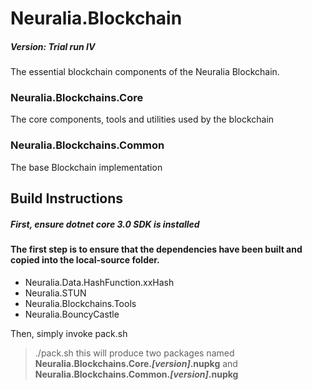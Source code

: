 # Neuralia.Blockchain

##### Version:  Trial run IV

The essential blockchain components of the Neuralia Blockchain.

### Neuralia.Blockchains.Core
The core components, tools and utilities used by the blockchain
### Neuralia.Blockchains.Common
The base Blockchain implementation

## Build Instructions

##### First, ensure dotnet core 3.0 SDK is installed

#### The first step is to ensure that the dependencies have been built and copied into the local-source folder.

 - Neuralia.Data.HashFunction.xxHash
 - Neuralia.STUN
 - Neuralia.Blockchains.Tools
 - Neuralia.BouncyCastle

Then, simply invoke pack.sh
> ./pack.sh
this will produce two packages named **Neuralia.Blockchains.Core.*[version]*.nupkg** and **Neuralia.Blockchains.Common.*[version]*.nupkg**
